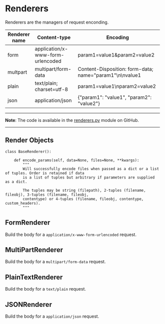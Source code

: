 # Renderers #

Renderers are the managers of request enconding.

Renderer name | Content-type | Encoding
--- | --- | ---
form | application/x-www-form-urlencoded | param1=value1&param2=value2
multpart | multipart/form-data | Content-Disposition: form-data; name="param1"\n\nvalue1
plain | text/plain; charset=utf-8 | param1=value1\nparam2=value2
json | application/json | {"param1": "value1", "param2": "value2"}

---

**Note**: The code is available in the [renderers.py](https://github.com/ivanprjcts/sdklib/tree/master/sdklib/http/renderers.py) module on GitHub.

---


## Render Objects


    class BaseRenderer():
    
        def encode_params(self, data=None, files=None, **kwargs):
            """
            Will successfully encode files when passed as a dict or a list of tuples. Order is retained if data 
            is a list of tuples but arbitrary if parameters are supplied as a dict.
            
            The tuples may be string (filepath), 2-tuples (filename, fileobj), 3-tuples (filename, fileobj, 
            contentype) or 4-tuples (filename, fileobj, contentype, custom_headers).
            """


## FormRenderer

Build the body for a `application/x-www-form-urlencoded` request.


## MultiPartRenderer

Build the body for a `multipart/form-data` request.


## PlainTextRenderer

Build the body for a `text/plain` request.


## JSONRenderer

Build the body for a `application/json` request.

